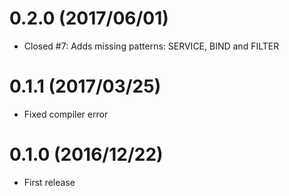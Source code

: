 # 0.2.0 (2017/06/01)

- Closed #7: Adds missing patterns: SERVICE, BIND and FILTER

# 0.1.1 (2017/03/25)

- Fixed compiler error

# 0.1.0 (2016/12/22)

- First release